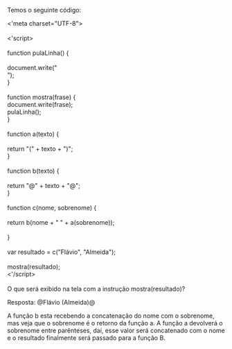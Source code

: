 Temos o seguinte código:

<'meta charset="UTF-8"><br>
<br>
<'script><br>
<br>    function pulaLinha() {
<br>
<br>        document.write("<br>");
<br>    }
<br>
<br>    function mostra(frase) {
<br>        document.write(frase);
<br>        pulaLinha();
<br>    }
<br>
<br>    function a(texto) {
<br>
<br>        return "(" + texto + ")";
<br>    }
<br>
<br>    function b(texto) {
<br>
<br>        return "@" + texto + "@";
<br>    }
<br>
<br>    function c(nome, sobrenome) {
<br>
<br>        return b(nome + " " + a(sobrenome));
<br>
<br>    }
<br>
<br>    var resultado = c("Flávio", "Almeida");
<br>
<br>    mostra(resultado);
<br>
<'/script><br><br>
O que será exibido na tela com a instrução mostra(resultado)?

Resposta: @Flávio (Almeida)@


A função b esta recebendo a concatenação do nome com o sobrenome, mas veja que o sobrenome é o retorno da função a. A função a devolverá o sobrenome entre parênteses, daí, esse valor será concatenado com o nome e o resultado finalmente será passado para a função B.